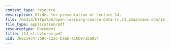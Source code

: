 ```yaml
---
content_type: resource
description: Slides for presentation of Lecture 14.
file: /media/https%3A/open-learning-course-data-rc.s3.amazonaws.com/16-851-satellite-engineering-fall-2003/366250c43b9cc22cbaabac6b071ba954_l14_structures.pdf
file_type: application/pdf
resourcetype: Document
title: l14_structures.pdf
uid: 366250c4-3b9c-c22c-baab-ac6b071ba954
---
```

